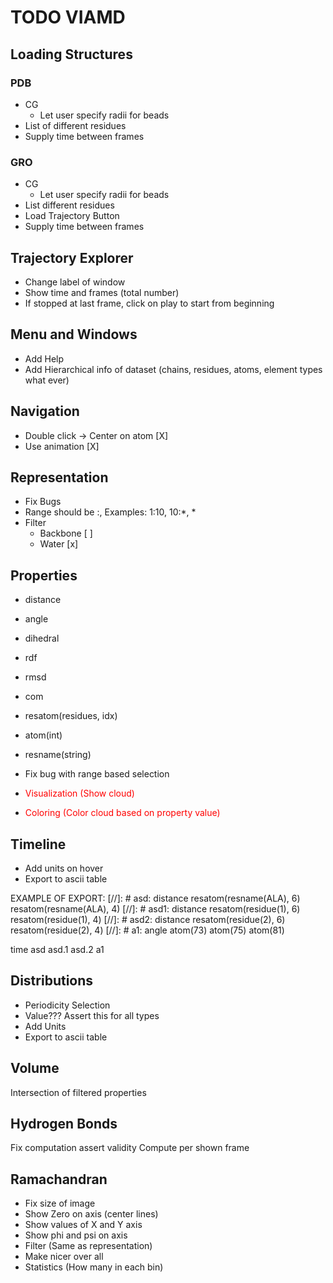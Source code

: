 # TODO VIAMD #

## Loading Structures ##

### PDB ###
- CG
    - Let user specify radii for beads
- List of different residues
- Supply time between frames

### GRO ###
- CG
    - Let user specify radii for beads
- List different residues
- Load Trajectory Button
- Supply time between frames

## Trajectory Explorer ##
- Change label of window
- Show time and frames (total number)
- If stopped at last frame, click on play to start from beginning

## Menu and Windows ##
- Add Help
- Add Hierarchical info of dataset (chains, residues, atoms, element types what ever)

## Navigation ##
- Double click -> Center on atom [X]
- Use animation [X]

## Representation ##
- Fix Bugs
- Range should be :, Examples: 1:10, 10:*, *
- Filter
    - Backbone [ ]
    - Water    [x]

## Properties ##
- distance
- angle
- dihedral
- rdf
- rmsd

- com
- resatom(residues, idx)
- atom(int)
- resname(string)

- Fix bug with range based selection
- <span style="color:red">Visualization (Show cloud)</span>
- <span style="color:red">Coloring (Color cloud based on property value)</span>

## Timeline ##
- Add units on hover
- Export to ascii table

EXAMPLE OF EXPORT:
[//]: #  asd: distance resatom(resname(ALA), 6) resatom(resname(ALA), 4)
[//]: # asd1: distance resatom(residue(1), 6) resatom(residue(1), 4)
[//]: # asd2: distance resatom(residue(2), 6) resatom(residue(2), 4)
[//]: #   a1: angle atom(73) atom(75) atom(81)

time    asd     asd.1     asd.2       a1


## Distributions ##
- Periodicity Selection
- Value??? Assert this for all types
- Add Units
- Export to ascii table


## Volume ##
Intersection of filtered properties

## Hydrogen Bonds ##
Fix computation assert validity
Compute per shown frame

## Ramachandran ##
- Fix size of image
- Show Zero on axis (center lines)
- Show values of X and Y axis
- Show phi and psi on axis
- Filter (Same as representation)
- Make nicer over all
- Statistics (How many in each bin)